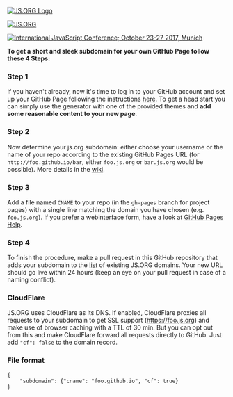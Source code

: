 [![JS.ORG Logo](http://logo.js.org/png/github_header.png)](http://js.org)

[![JS.ORG](https://img.shields.io/badge/js.org-dns-ffb400.svg?style=flat-square)](http://js.org)

[![International JavaScript Conference; October 23-27 2017, Munich](https://js.org/img/IJS_2017_Banner_970x90_41212_infinite.gif)](https://javascript-conference.com/?utm_source=jsnews&amp;utm_medium=banner&amp;utm_campaign=mediapartner)

**To get a short and sleek subdomain for your own GitHub Page follow these 4 Steps:**

### Step 1
If you haven't already, now it's time to log in to your GitHub account and set up your GitHub Page following the instructions [here](https://pages.github.com/). To get a head start you can simply use the generator with one of the provided themes and **add some reasonable content to your new page**.

### Step 2
Now determine your js.org subdomain: either choose your username or the name of your repo according to the existing GitHub Pages URL (for ```http://foo.github.io/bar```, either ```foo.js.org``` or ```bar.js.org``` would be possible). More details in the [wiki](https://github.com/js-org/dns/wiki).

### Step 3
Add a file named ```CNAME``` to your repo (in the ```gh-pages``` branch for project pages) with a single line matching the domain you have chosen (e.g. ```foo.js.org```). If you prefer a webinterface form, have a look at [GitHub Pages Help](https://help.github.com/articles/adding-or-removing-a-custom-domain-for-your-github-pages-site/).

### Step 4
To finish the procedure, make a pull request in this GitHub repository that adds your subdomain to the [list](https://github.com/js-org/dns/blob/master/cnames_active.json) of existing JS.ORG domains. Your new URL should go live within 24 hours (keep an eye on your pull request in case of a naming conflict).

### CloudFlare
JS.ORG uses CloudFlare as its DNS. If enabled, CloudFlare proxies all requests to your subdomain to get SSL support (https://foo.js.org) and make use of browser caching with a TTL of 30 min. But you can opt out from this and make CloudFlare forward all requests directly to GitHub. Just add `"cf": false` to the domain record.

### File format
```
{
	"subdomain": {"cname": "foo.github.io", "cf": true}
}
```
